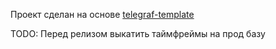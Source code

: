 Проект сделан на основе [telegraf-template](https://github.com/backmeupplz/telegraf-template)

TODO: Перед релизом выкатить таймфреймы на прод базу